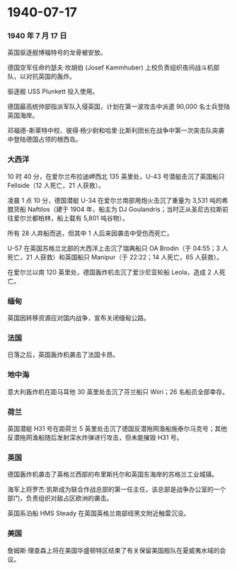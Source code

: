 # 1940-07-17

### 1940 年 7 月 17 日

英国驱逐舰博福特号的龙骨被安放。

德国空军任命约瑟夫·坎胡伯 (Josef Kammhuber)
上校负责组织夜间战斗机部队，以对抗英国的轰炸。

驱逐舰 USS Plunkett 投入使用。

德国最高统帅部指派军队入侵英国，计划在第一波攻击中派遣 90,000
名士兵登陆英国海岸。

邓福德-斯莱特中校、彼得·杨少尉和哈里·比斯利团长在战争中第一次突击队突袭中登陆德国占领的根西岛。

### 大西洋

10 时 40 分，在爱尔兰布拉迪岬西北 135 英里处，U-43 号潜艇击沉了英国船只
Fellside（12 人死亡，21 人获救）。

凌晨 1 点 10 分，德国潜艇 U-34 在爱尔兰南部用炮火击沉了重量为 3,531
吨的希腊货船 Naftilos（建于 1904 年，船主为 DJ
Goulandris；当时正从圣尼古拉斯前往爱尔兰都柏林，船上载有 5,801
吨谷物）。

所有 28 人弃船而逃，但其中 1 人后来因袭击中受伤而死亡。

U-57 在英国苏格兰北部的大西洋上击沉了瑞典船只 OA Brodin（于 04:55；3
人死亡，21 人获救）和英国船只 Manipur（于 22:22；14 人死亡，65
人获救）。

在爱尔兰以南 120 英里处，德国轰炸机击沉了爱沙尼亚轮船 Leola，造成 2
人死亡。

### 缅甸

英国因转移资源应对国内战争，宣布关闭缅甸公路。

### 法国

日落之后，英国轰炸机袭击了法国卡昂。

### 地中海

意大利轰炸机在距马耳他 30 英里处击沉了芬兰船只 Wiiri；26
名船员全部幸存。

### 荷兰

英国潜艇 H31 号在距荷兰 5
英里处击沉了德国反潜拖网渔船施泰尔马克号；其他反潜拖网渔船随后发射深水炸弹进行攻击，但未能摧毁
H31 号。

### 英国

德国轰炸机袭击了英格兰西部的布里斯托尔和英国东海岸的苏格兰工业城镇。

海军上将罗杰·凯斯成为联合作战总部的第一任主任，该总部是战争办公室的一个部门，负责组织对敌占区欧洲的袭击。

英国系泊船 HMS Steady 在英国英格兰南部纽黑文附近触雷沉没。

### 美国

詹姆斯·理查森上将在美国华盛顿特区结束了有关保留美国舰队在夏威夷水域的会议。
